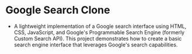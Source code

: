 # Google Search Clone
* A lightweight implementation of a Google search interface using HTML, CSS, JavaScript, and Google's Programmable Search Engine (formerly Custom Search API). This project demonstrates how to create a basic search engine interface that leverages Google's search capabilities.
